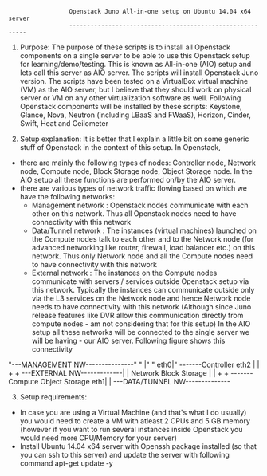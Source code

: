                      Openstack Juno All-in-one setup on Ubuntu 14.04 x64 server
                     ----------------------------------------------------------

1. Purpose:
The purpose of these scripts is to install all Openstack components on a single server to be able to use this Openstack setup for learning/demo/testing. This is known as All-in-one (AIO) setup and lets call this server as AIO server. The scripts will install Openstack Juno version.
The scripts have been tested on a VirtualBox virtual machine (VM) as the AIO server, but I believe that they should work on physical server or VM on any other virtualization software as well.
Following Openstack components will be installed by these scripts:
Keystone, Glance, Nova, Neutron (including LBaaS and FWaaS), Horizon, Cinder, Swift, Heat and Ceilometer

2. Setup explanation:
It is better that I explain a little bit on some generic stuff of Openstack in the context of this setup. In Openstack, 
- there are mainly the following types of nodes: Controller node, Network node, Compute node, Block Storage node, Object Storage node. In the AIO setup all these functions are performed on/by the AIO server.
- there are various types of network traffic flowing based on which we have the following networks:
  - Management network : Openstack nodes communicate with each other on this network. Thus all Openstack nodes need to have connectivity with this network
  - Data/Tunnel network : The instances (virtual machines) launched on the Compute nodes talk to each other and to the Network node (for advanced networking like router, firewall, load balancer etc.) on this network. Thus only Network node and all the Compute nodes need to have connectivity with this network
  - External network : The instances on the Compute nodes communicate with servers / services outside Openstack setup via this network. Typically the instances can communicate outside only via the L3 services on the Network node and hence Network node needs to have connectivity with this network (Although since Juno release features like DVR allow this communication directly from compute nodes - am not considering that for this setup)
  In the AIO setup all these networks will be connected to the single server we will be having - our AIO server. Following figure shows this connectivity

"---MANAGEMENT NW---------------"
"                             |"
"                         eth0|"
                           -------Controller
                      eth2 |     |   +             +
---EXTERNAL NW-------------|     | Network     Block Storage
                           |     |   +             +
                           ------- Compute    Object Storage
                          eth1|
                              |
---DATA/TUNNEL NW--------------

3. Setup requirements:
- In case you are using a Virtual Machine (and that's what I do usually) you would need to create a VM with atleast 2 CPUs and 5 GB memory (however if you want to run several instances inside Openstack you would need more CPU/Memory for your server)
- Install Ubuntu 14.04 x64 server with Openssh package installed (so that you can ssh to this server) and update the server with following command
apt-get update -y


